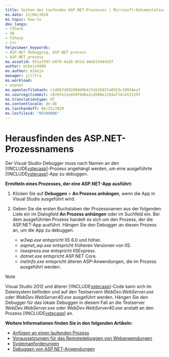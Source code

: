 ```yaml
---
title: Suchen des laufenden ASP.NET-Prozesses | Microsoft-Dokumentation
ms.date: 11/04/2018
ms.topic: how-to
dev_langs:
- CSharp
- VB
- FSharp
- C++
helpviewer_keywords:
- ASP.NET debugging, ASP.NET process
- ASP.NET process
ms.assetid: 931a7597-b0f0-4a28-931d-46e63344435f
author: mikejo5000
ms.author: mikejo
manager: jillfra
ms.workload:
- aspnet
ms.openlocfilehash: c14067d58289dd0b41fa526937a0553c10934ea7
ms.sourcegitcommit: c076fe12e459f0dbe2cd508e1294af14cb53119f
ms.translationtype: HT
ms.contentlocale: de-DE
ms.lasthandoff: 06/25/2020
ms.locfileid: "85349606"
---
```

# <a name="find-the-name-of-the-aspnet-process"></a>Herausfinden des ASP.NET-Prozessnamens

Der Visual Studio-Debugger muss nach Namen an den [!INCLUDE[vstecasp](../code-quality/includes/vstecasp_md.md)]-Prozess angehängt werden, um eine ausgeführte [!INCLUDE[vstecasp](../code-quality/includes/vstecasp_md.md)]-App zu debuggen.

**Ermitteln eines Prozesses, der eine ASP.NET-App ausführt:**

1. Klicken Sie auf **Debuggen** > **An Prozess anhängen**, wenn die App in Visual Studio ausgeführt wird.

1. Geben Sie die ersten Buchstaben der Prozessnamen aus der folgenden Liste ein im Dialogfeld **An Prozess anhängen** oder im Suchfeld ein. Bei dem ausgeführten Prozess handelt es sich um den Prozess, der die ASP.NET-App ausführt. Hängen Sie den Debugger an diesen Prozess an, um die App zu debuggen.

    - *w3wp.exe* entspricht IIS 6.0 und höher.
    - *aspnet_wp.exe* entspricht früheren Versionen von IIS.
    - *iisexpress.exe* entspricht IISExpress.
    - *dotnet.exe* entspricht ASP.NET Core.
    - *inetinfo.exe* entspricht älteren ASP-Anwendungen, die im Prozess ausgeführt werden.

>[!NOTE]
>Visual Studio 2012 und älterer [!INCLUDE[vstecasp](../code-quality/includes/vstecasp_md.md)]-Code kann sich im Dateisystem befinden und auf den Testservern *WebDev.WebServer.exe* oder *WebDev.WebServer40.exe* ausgeführt werden. Hängen Sie den Debugger für das lokale Debuggen in diesem Fall an die Testserver *WebDev.WebServer.exe* oder *WebDev.WebServer40.exe* anstatt an den Prozess [!INCLUDE[vstecasp](../code-quality/includes/vstecasp_md.md)] an.

**Weitere Informationen finden Sie in den folgenden Artikeln:**

- [Anfügen an einen laufenden Prozess](../debugger/attach-to-running-processes-with-the-visual-studio-debugger.md)
- [Voraussetzungen für das Remotedebuggen von Webanwendungen](remote-debugging-aspnet-on-a-remote-iis-7-5-computer.md)
- [Systemanforderungen](../debugger/aspnet-debugging-system-requirements.md)
- [Debuggen von ASP.NET-Anwendungen](../debugger/how-to-enable-debugging-for-aspnet-applications.md)